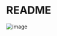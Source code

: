 # README

![image](https://user-images.githubusercontent.com/18706961/155847155-3d8074d4-7de7-446e-ac0b-789d3f4660c2.png)
